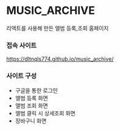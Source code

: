 # MUSIC_ARCHIVE
리액트를 사용해 만든 앨범 등록,조회 홈페이지

### 접속 사이트
https://dltnqls774.github.io/music_archive/

### 사이트 구성
- 구글을 통한 로그인
- 앨범 등록 화면
- 앨범 조회 화면
- 앨범 클릭 시 상세조회 화면
- 장바구니 화면
